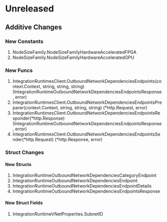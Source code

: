 # Unreleased

## Additive Changes

### New Constants

1. NodeSizeFamily.NodeSizeFamilyHardwareAcceleratedFPGA
1. NodeSizeFamily.NodeSizeFamilyHardwareAcceleratedGPU

### New Funcs

1. IntegrationRuntimesClient.OutboundNetworkDependenciesEndpoints(context.Context, string, string, string) (IntegrationRuntimeOutboundNetworkDependenciesEndpointsResponse, error)
1. IntegrationRuntimesClient.OutboundNetworkDependenciesEndpointsPreparer(context.Context, string, string, string) (*http.Request, error)
1. IntegrationRuntimesClient.OutboundNetworkDependenciesEndpointsResponder(*http.Response) (IntegrationRuntimeOutboundNetworkDependenciesEndpointsResponse, error)
1. IntegrationRuntimesClient.OutboundNetworkDependenciesEndpointsSender(*http.Request) (*http.Response, error)

### Struct Changes

#### New Structs

1. IntegrationRuntimeOutboundNetworkDependenciesCategoryEndpoint
1. IntegrationRuntimeOutboundNetworkDependenciesEndpoint
1. IntegrationRuntimeOutboundNetworkDependenciesEndpointDetails
1. IntegrationRuntimeOutboundNetworkDependenciesEndpointsResponse

#### New Struct Fields

1. IntegrationRuntimeVNetProperties.SubnetID
